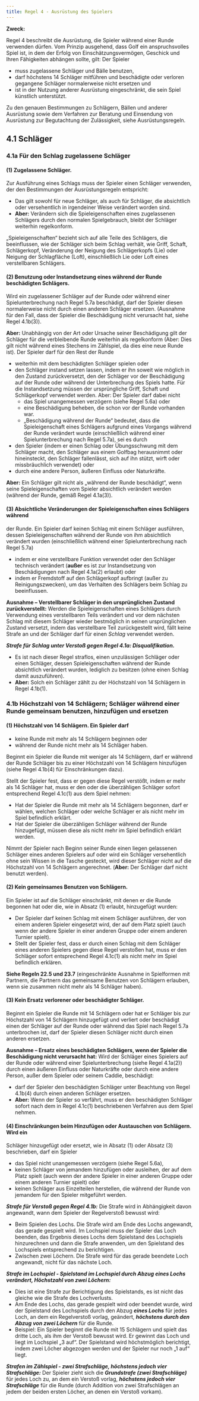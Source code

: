 ```yaml
---
title: Regel 4 - Ausrüstung des Spielers
---
```


**Zweck:**

Regel 4 beschreibt die Ausrüstung, die Spieler während einer Runde verwenden
dürfen. Vom Prinzip ausgehend, dass Golf ein anspruchsvolles Spiel ist, in
dem der Erfolg von Einschätzungsvermögen, Geschick und Ihren Fähigkeiten
abhängen sollte, gilt: Der Spieler

- muss zugelassene Schläger und Bälle benutzen,
- darf höchstens 14 Schläger mitführen und beschädigte oder verloren
  gegangene Schläger normalerweise nicht ersetzen und
- ist in der Nutzung anderer Ausrüstung eingeschränkt, die sein Spiel künstlich
  unterstützt.

Zu den genauen Bestimmungen zu Schlägern, Bällen und anderer Ausrüstung sowie
dem Verfahren zur Beratung und Einsendung von Ausrüstung zur Begutachtung der
Zulässigkeit, siehe Ausrüstungsregeln.

## 4.1 Schläger

### 4.1a Für den Schlag zugelassene Schläger

#### (1) Zugelassene Schläger.

Zur Ausführung eines Schlags muss der Spieler einen
Schläger verwenden, der den Bestimmungen der Ausrüstungsregeln entspricht:

- Das gilt sowohl für neue Schläger, als auch für Schläger, die absichtlich oder
  versehentlich in irgendeiner Weise verändert worden sind.
- **Aber:** Verändern sich die Spieleigenschaften eines zugelassenen Schlägers
  durch den normalen Spielgebrauch, bleibt der Schläger weiterhin
  regelkonform.

„Spieleigenschaften“ bezieht sich auf alle Teile des Schlägers, die beeinflussen,
wie der Schläger sich beim Schlag verhält, wie Griff, Schaft, Schlägerkopf,
Veränderung der Neigung des Schlägerkopfs (Lie) oder Neigung der Schlagfläche
(Loft), einschließlich Lie oder Loft eines verstellbaren Schlägers.

#### (2) Benutzung oder Instandsetzung eines während der Runde beschädigten Schlägers.

Wird ein zugelassener Schläger auf der Runde oder während einer
Spielunterbrechung nach Regel 5.7a beschädigt, darf der Spieler diesen
normalerweise nicht durch einen anderen Schläger ersetzen. (Ausnahme für den
Fall, dass der Spieler die Beschädigung nicht verursacht hat, siehe Regel 4.1b(3)).

**Aber:** Unabhängig von der Art oder Ursache seiner Beschädigung gilt der
Schläger für die verbleibende Runde weiterhin als regelkonform (Aber: Dies gilt
nicht während eines Stechens im Zählspiel, da dies eine neue Runde ist).
Der Spieler darf für den Rest der Runde

- weiterhin mit dem beschädigten Schläger spielen oder
- den Schläger instand setzen lassen, indem er ihn soweit wie möglich in den
  Zustand zurückversetzt, den der Schläger vor der Beschädigung auf der Runde
  oder während der Unterbrechung des Spiels hatte. Für die Instandsetzung
  müssen der ursprüngliche Griff, Schaft und Schlägerkopf verwendet werden.
  Aber: Der Spieler darf dabei nicht
  - das Spiel unangemessen verzögern (siehe Regel 5.6a) oder
  - eine Beschädigung beheben, die schon vor der Runde vorhanden war.
  - „Beschädigung während der Runde“ bedeutet, dass die Spieleigenschaft
    eines Schlägers aufgrund eines Vorgangs während der Runde verändert wurde
    (einschließlich während einer Spielunterbrechung nach Regel 5.7a), sei es durch
- den Spieler (indem er einen Schlag oder Übungsschwung mit dem Schläger
  macht, den Schläger aus einem Golfbag herausnimmt oder hineinsteckt, den
  Schläger fallenlässt, sich auf ihn stützt, wirft oder missbräuchlich verwendet)
  oder
- durch eine andere Person, äußeren Einfluss oder Naturkräfte.

**Aber:** Ein Schläger gilt nicht als „während der Runde beschädigt“, wenn seine
Spieleigenschaften vom Spieler absichtlich verändert werden (während der
Runde, gemäß Regel 4.1a(3)).

#### (3) Absichtliche Veränderungen der Spieleigenschaften eines Schlägers während

der Runde. Ein Spieler darf keinen Schlag mit einem Schläger ausführen, dessen
Spieleigenschaften während der Runde von ihm absichtlich verändert wurden
(einschließlich während einer Spielunterbrechung nach Regel 5.7a)

- indem er eine verstellbare Funktion verwendet oder den Schläger technisch
  verändert (**außer** es ist zur Instandsetzung von Beschädigungen nach Regel
  4.1a(2) erlaubt) oder
- indem er Fremdstoff auf den Schlägerkopf aufbringt (außer zu
  Reinigungszwecken), um das Verhalten des Schlägers beim Schlag zu
  beeinflussen.

**Ausnahme – Verstellbarer Schläger in den ursprünglichen Zustand zurückverstellt:**
Werden die Spieleigenschaften eines Schlägers durch
Verwendung eines verstellbaren Teils verändert und vor dem nächsten Schlag mit
diesem Schläger wieder bestmöglich in seinen ursprünglichen Zustand versetzt,
indem das verstellbare Teil zurückgestellt wird, fällt keine Strafe an und der
Schläger darf für einen _Schlag_ verwendet werden.

**_Strafe für Schlag unter Verstoß gegen Regel 4.1a: Disqualifikation._**

- Es ist nach dieser Regel straflos, einen unzulässigen Schläger oder einen
  Schläger, dessen Spieleigenschaften während der Runde absichtlich verändert
  wurden, lediglich zu besitzen (ohne einen Schlag damit auszuführen).
- **Aber:** Solch ein Schläger zählt zu der Höchstzahl von 14 Schlägern in Regel 4.1b(1).

### 4.1b Höchstzahl von 14 Schlägern; Schläger während einer Runde gemeinsam benutzen, hinzufügen und ersetzen

#### (1) Höchstzahl von 14 Schlägern. Ein Spieler darf

- keine Runde mit mehr als 14 Schlägern beginnen oder
- während der Runde nicht mehr als 14 Schläger haben.

Beginnt ein Spieler die Runde mit weniger als 14 Schlägern, darf er während der
Runde Schläger bis zu einer Höchstzahl von 14 Schlägern hinzufügen (siehe
Regel 4.1b(4) für Einschränkungen dazu).

Stellt der Spieler fest, dass er gegen diese Regel verstößt, indem er mehr als 14
Schläger hat, muss er den oder die überzähligen Schläger sofort entsprechend
Regel 4.1c(1) aus dem Spiel nehmen:

- Hat der Spieler die Runde mit mehr als 14 Schlägern begonnen, darf er
  wählen, welchen Schläger oder welche Schläger er als nicht mehr im Spiel
  befindlich erklärt.
- Hat der Spieler die überzähligen Schläger während der Runde hinzugefügt,
  müssen diese als nicht mehr im Spiel befindlich erklärt werden.

Nimmt der Spieler nach Beginn seiner Runde einen liegen gelassenen Schläger
eines anderen Spielers auf oder wird ein Schläger versehentlich ohne sein
Wissen in die Tasche gesteckt, wird dieser Schläger nicht auf die Höchstzahl von
14 Schlägern angerechnet. (**Aber:** Der Schläger darf nicht benutzt werden).

#### (2) Kein gemeinsames Benutzen von Schlägern.

Ein Spieler ist auf die Schläger
einschränkt, mit denen er die Runde begonnen hat oder die, wie in Absatz (1)
erlaubt, hinzugefügt wurden:

- Der Spieler darf keinen Schlag mit einem Schläger ausführen, der von einem
  anderen Spieler eingesetzt wird, der auf dem Platz spielt (auch wenn der
  andere Spieler in einer anderen Gruppe oder einem anderen Turnier spielt).
- Stellt der Spieler fest, dass er durch einen Schlag mit dem Schläger eines
  anderen Spielers gegen diese Regel verstoßen hat, muss er den Schläger
  sofort entsprechend Regel 4.1c(1) als nicht mehr im Spiel befindlich erklären.

**Siehe Regeln 22.5 und 23.7** (eingeschränkte Ausnahme in Spielformen mit
Partnern, die Partnern das gemeinsame Benutzen von Schlägern erlauben, wenn
sie zusammen nicht mehr als 14 Schläger haben).

#### (3) Kein Ersatz verlorener oder beschädigter Schläger.

Beginnt ein Spieler die Runde
mit 14 Schlägern oder hat er Schläger bis zur Höchstzahl von 14 Schlägern
hinzugefügt und verliert oder beschädigt einen der Schläger auf der Runde oder
während das Spiel nach Regel 5.7a unterbrochen ist, darf der Spieler diesen
Schläger nicht durch einen anderen ersetzen.

**Ausnahme – Ersatz eines beschädigten Schlägers, wenn der Spieler die Beschädigung nicht verursacht hat:**
Wird der Schläger eines Spielers auf der
Runde oder während einer Spielunterbrechung (siehe Regel 4.1a(2)) durch einen
äußeren Einfluss oder Naturkräfte oder durch eine andere Person, außer dem
Spieler oder seinem Caddie, beschädigt:

- darf der Spieler den beschädigten Schläger unter Beachtung von Regel 4.1b(4)
  durch einen anderen Schläger ersetzen.
- **Aber:** Wenn der Spieler so verfährt, muss er den beschädigten Schläger sofort
  nach dem in Regel 4.1c(1) beschriebenen Verfahren aus dem Spiel nehmen.

#### (4) Einschränkungen beim Hinzufügen oder Austauschen von Schlägern. Wird ein

Schläger hinzugefügt oder ersetzt, wie in Absatz (1) oder Absatz (3) beschrieben,
darf ein Spieler

- das Spiel nicht unangemessen verzögern (siehe Regel 5.6a),
- keinen Schläger von jemandem hinzufügen oder ausleihen, der auf dem Platz
  spielt (auch wenn der andere Spieler in einer anderen Gruppe oder einem
  anderen Turnier spielt) oder
- keinen Schläger aus Einzelteilen herstellen, die während der Runde von
  jemandem für den Spieler mitgeführt werden.

**_Strafe für Verstoß gegen Regel 4.1b:_** Die Strafe wird in Abhängigkeit davon
angewandt, wann dem Spieler der Regelverstoß bewusst wird:

- Beim Spielen des Lochs. Die Strafe wird am Ende des Lochs angewandt, das
  gerade gespielt wird. Im Lochspiel muss der Spieler das Loch beenden, das
  Ergebnis dieses Lochs dem Spielstand des Lochspiels hinzurechnen und dann die
  Strafe anwenden, um den Spielstand des Lochspiels entsprechend zu berichtigen.
- Zwischen zwei Löchern. Die Strafe wird für das gerade beendete Loch angewandt,
  nicht für das nächste Loch.

**_Strafe im Lochspiel - Spielstand im Lochspiel durch Abzug eines Lochs verändert, Höchstzahl von zwei Löchern:_**

- Dies ist eine Strafe zur Berichtigung des Spielstands, es ist nicht das gleiche wie
  die Strafe des Lochverlusts.
- Am Ende des Lochs, das gerade gespielt wird oder beendet wurde, wird der
  Spielstand des Lochspiels durch den Abzug **_eines Lochs_** für jedes Loch, an dem
  ein Regelverstoß vorlag, geändert, **_höchstens durch den Abzug von zwei Löchern_**
  für die Runde.
- Beispiel: Ein Spieler beginnt die Runde mit 15 Schlägern und spielt das dritte
  Loch, als ihm der Verstoß bewusst wird. Er gewinnt das Loch und liegt im
  Lochspiel „3 auf“. Der Spielstand wird höchstmöglich berichtigt, indem zwei
  Löcher abgezogen werden und der Spieler nur noch „1 auf“ liegt.

**_Strafen im Zählspiel - zwei Strafschläge, höchstens jedoch vier Strafschläge:_** Der
Spieler zieht sich die **_Grundstrafe (zwei Strafschläge)_** für jedes Loch zu, an dem ein
Verstoß vorlag, **_höchstens jedoch vier Strafschläge_** für die Runde (durch Addition
von zwei Strafschlägen an jedem der beiden ersten Löcher, an denen ein Verstoß
vorkam).
